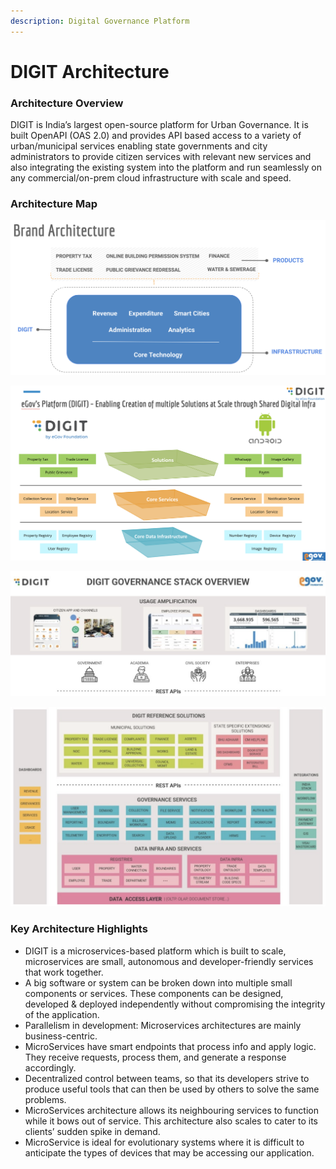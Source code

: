 ```yaml
---
description: Digital Governance Platform
---
```


# DIGIT Architecture

### Architecture Overview <a id="Architecture-Overview"></a>

DIGIT is India’s largest open-source platform for Urban Governance. It is built OpenAPI \(OAS 2.0\) and provides API based access to a variety of urban/municipal services enabling state governments and city administrators to provide citizen services with relevant new services and also integrating the existing system into the platform and run seamlessly on any commercial/on-prem cloud infrastructure with scale and speed.

### Architecture Map <a id="Architecture-Map"></a>

![](../.gitbook/assets/image%20%2816%29.png)

![](../.gitbook/assets/image%20%2828%29.png)

![](../.gitbook/assets/image%20%2836%29.png)

![](../.gitbook/assets/image%20%2813%29.png)



### Key Architecture Highlights <a id="Key-Architecture-Highlights"></a>

* DIGIT is a microservices-based platform which is built to scale, microservices are small, autonomous and developer-friendly services that work together.
* A big software or system can be broken down into multiple small components or services. These components can be designed, developed & deployed independently without compromising the integrity of the application.
* Parallelism in development: Microservices architectures are mainly business-centric.
* MicroServices have smart endpoints that process info and apply logic. They receive requests, process them, and generate a response accordingly.
* Decentralized control between teams, so that its developers strive to produce useful tools that can then be used by others to solve the same problems.
* MicroServices architecture allows its neighbouring services to function while it bows out of service. This architecture also scales to cater to its clients’ sudden spike in demand.
* MicroService is ideal for evolutionary systems where it is difficult to anticipate the types of devices that may be accessing our application.


